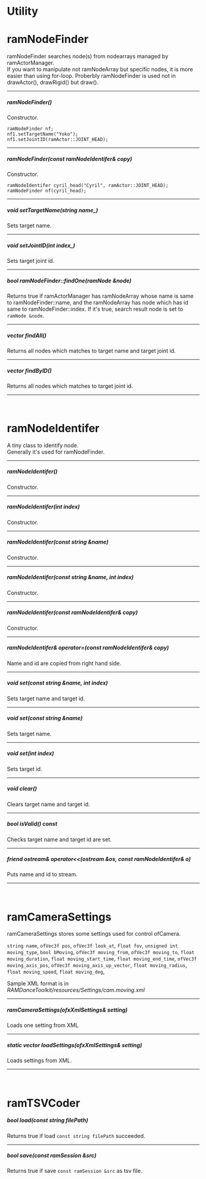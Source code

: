 
# Utility


# ramNodeFinder

ramNodeFinder searches node(s) from nodearrays managed by ramActorManager.  
If you want to manipulate not ramNodeArray but specific nodes, it is more easier than using for-loop. Proberbly ramNodeFinder is used not in drawActor(), drawRigid() but draw().

---

##### ramNodeFinder()

Constructor.

	ramNodeFinder nf;
	nf1.setTargetName("Yoko");
	nf1.setJointID(ramActor::JOINT_HEAD);

---

##### ramNodeFinder(const ramNodeIdentifer& copy)

Constructor.
	
	ramNodeIdentifer cyril_head("Cyril", ramActor::JOINT_HEAD);
	ramNodeFinder nf(cyril_head);

---

##### void setTargetName(string name_)

Sets target name.

---

##### void setJointID(int index_)

Sets target joint id.

---

##### bool ramNodeFinder::findOne(ramNode &node)

Returns true if ramActorManager has ramNodeArray whose name is same to ramNodeFinder::name, and the ramNodeArray has node which has id same to ramNodeFinder::index. 
If it's true, search result node is set to `ramNode &node`.

---

##### vector<ramNode> findAll()

Returns all nodes which matches to target name and target joint id.

---

##### vector<ramNode> findByID()

Returns all nodes which matches to target joint id.

---

<br>



# ramNodeIdentifer

A tiny class to identify node.  
Generally it's used for ramNodeFinder.

---

##### ramNodeIdentifer()

Constructor.

---

##### ramNodeIdentifer(int index)

Constructor.

---

##### ramNodeIdentifer(const string &name)

Constructor.

---

##### ramNodeIdentifer(const string &name, int index)

Constructor.

---

##### ramNodeIdentifer(const ramNodeIdentifer& copy)

Constructor.

---

##### ramNodeIdentifer& operator=(const ramNodeIdentifer& copy)

Name and id are copied from right hand side.

---

##### void set(const string &name, int index)

Sets target name and target id.

---

##### void set(const string &name)

Sets target name.

---

##### void set(int index)

Sets target id.

---

##### void clear()

Clears target name and target id.

---

##### bool isValid() const

Checks target name and target id are set.

---

##### friend ostream& operator<<(ostream &os, const ramNodeIdentifer& o)

Puts name and id to stream.

---


<br>


# ramCameraSettings

ramCameraSettings stores some settings used for control ofCamera.  

`string name`,
`ofVec3f pos`,
`ofVec3f look_at`,
`float fov`,
`unsigned int moving_type`,
`bool bMoving`,
`ofVec3f moving_from`,
`ofVec3f moving_to`,
`float moving_duration`,
`float moving_start_time`,
`float moving_end_time`,
`ofVec3f moving_axis_pos`,
`ofVec3f moving_axis_up_vector`,
`float moving_radius`,
`float moving_speed`,
`float moving_deg`,

Sample XML format is in _RAMDanceToolkit/resources/Settings/cam.moving.xml_


---


##### ramCameraSettings(ofxXmlSettings& setting)

Loads one setting from XML

---

##### static vector<ramCameraSettings> loadSettings(ofxXmlSettings& setting)

Loads settings from XML.

---


<br>


# ramTSVCoder

##### bool load(const string filePath)

Returns true if load `const string filePath` succeeded.

---

##### bool save(const ramSession &src)

Returns true if save `const ramSession &src` as tsv file.

